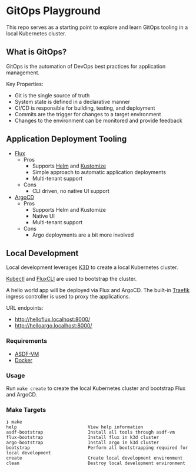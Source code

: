 # GitOps Playground

This repo serves as a starting point to explore and learn GitOps tooling in a local Kubernetes cluster.

## What is GitOps?

GitOps is the automation of DevOps best practices for application management.

Key Properties:
- Git is the single source of truth
- System state is defined in a declarative manner
- CI/CD is responsible for building, testing, and deployment
- Commits are the trigger for changes to a target environment
- Changes to the environment can be monitored and provide feedback

## Application Deployment Tooling

- [Flux](https://github.com/fluxcd/flux2)
  - Pros
    - Supports [Helm](https://helm.sh/) and [Kustomize](https://kustomize.io/)
    - Simple approach to automatic application deployments
    - Multi-tenant support
  - Cons
    - CLI driven, no native UI support
- [ArgoCD](https://argo-cd.readthedocs.io/)
  - Pros
    - Supports Helm and Kustomize
    - Native UI
    - Multi-tenant support
  - Cons
    - Argo deployments are a bit more involved
    
## Local Development

Local development leverages [K3D](https://k3d.io/) to create a local Kubernetes cluster. 

[Kubectl](https://kubernetes.io/docs/tasks/tools/) and [FluxCLI](https://fluxcd.io/docs/installation/#install-the-flux-cli) are used to bootstrap the cluster. 

A hello world app will be deployed via Flux and ArgoCD. The built-in [Traefik](https://doc.traefik.io/traefik/) ingress controller is used to proxy the applications.

URL endpoints:
- http://helloflux.localhost:8000/
- http://helloargo.localhost:8000/

### Requirements

- [ASDF-VM](https://asdf-vm.com/)
- [Docker](https://www.docker.com/)

### Usage

Run `make create` to create the local Kubernetes cluster and bootstrap Flux and ArgoCD.

### Make Targets

```
❯ make
help                           View help information
asdf-bootstrap                 Install all tools through asdf-vm
flux-bootstrap                 Install flux in k3d cluster
argo-bootstrap                 Install argo in k3d cluster
bootstrap                      Perform all bootstrapping required for local development
create                         Create local development environment
clean                          Destroy local development environment
```
